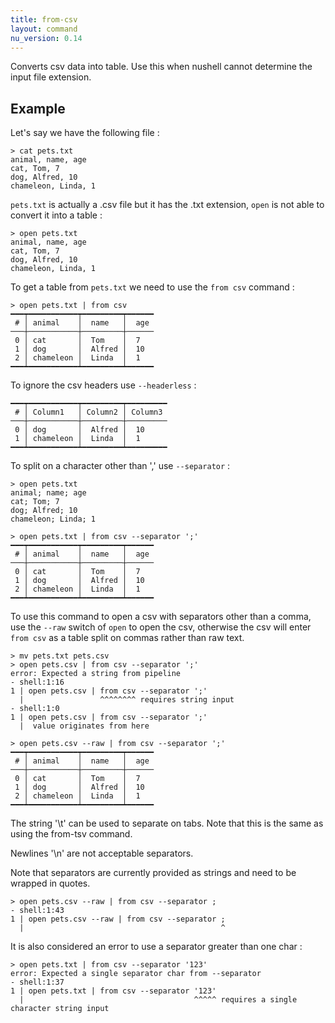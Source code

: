 ```yaml
---
title: from-csv
layout: command
nu_version: 0.14
---
```


Converts csv data into table. Use this when nushell cannot determine the input file extension.

## Example

Let's say we have the following file :

```shell
> cat pets.txt
animal, name, age
cat, Tom, 7
dog, Alfred, 10
chameleon, Linda, 1
```

`pets.txt` is actually a .csv file but it has the .txt extension, `open` is not able to convert it into a table :

```shell
> open pets.txt
animal, name, age
cat, Tom, 7
dog, Alfred, 10
chameleon, Linda, 1
```

To get a table from `pets.txt` we need to use the `from csv` command :

```shell
> open pets.txt | from csv
━━━┯━━━━━━━━━━━┯━━━━━━━━━┯━━━━━━
 # │ animal    │  name   │  age
───┼───────────┼─────────┼──────
 0 │ cat       │  Tom    │  7
 1 │ dog       │  Alfred │  10
 2 │ chameleon │  Linda  │  1
━━━┷━━━━━━━━━━━┷━━━━━━━━━┷━━━━━━
```

To ignore the csv headers use `--headerless` :

```shell
━━━┯━━━━━━━━━━━┯━━━━━━━━━┯━━━━━━━━━
 # │ Column1   │ Column2 │ Column3
───┼───────────┼─────────┼─────────
 0 │ dog       │  Alfred │  10
 1 │ chameleon │  Linda  │  1
━━━┷━━━━━━━━━━━┷━━━━━━━━━┷━━━━━━━━━
```

To split on a character other than ',' use `--separator` :

```shell
> open pets.txt
animal; name; age
cat; Tom; 7
dog; Alfred; 10
chameleon; Linda; 1
```

```shell
> open pets.txt | from csv --separator ';'
━━━┯━━━━━━━━━━━┯━━━━━━━━━┯━━━━━━
 # │ animal    │  name   │  age
───┼───────────┼─────────┼──────
 0 │ cat       │  Tom    │  7
 1 │ dog       │  Alfred │  10
 2 │ chameleon │  Linda  │  1
━━━┷━━━━━━━━━━━┷━━━━━━━━━┷━━━━━━
```

To use this command to open a csv with separators other than a comma, use the `--raw` switch of `open` to open the csv, otherwise the csv will enter `from csv` as a table split on commas rather than raw text.

```shell
> mv pets.txt pets.csv
> open pets.csv | from csv --separator ';'
error: Expected a string from pipeline
- shell:1:16
1 | open pets.csv | from csv --separator ';'
  |                 ^^^^^^^^ requires string input
- shell:1:0
1 | open pets.csv | from csv --separator ';'
  |  value originates from here

> open pets.csv --raw | from csv --separator ';'
━━━┯━━━━━━━━━━━┯━━━━━━━━━┯━━━━━━
 # │ animal    │  name   │  age
───┼───────────┼─────────┼──────
 0 │ cat       │  Tom    │  7
 1 │ dog       │  Alfred │  10
 2 │ chameleon │  Linda  │  1
━━━┷━━━━━━━━━━━┷━━━━━━━━━┷━━━━━━
```

The string '\t' can be used to separate on tabs. Note that this is the same as using the from-tsv command.

Newlines '\n' are not acceptable separators.

Note that separators are currently provided as strings and need to be wrapped in quotes.

```shell
> open pets.csv --raw | from csv --separator ;
- shell:1:43
1 | open pets.csv --raw | from csv --separator ;
  |                                            ^
```

It is also considered an error to use a separator greater than one char :

```shell
> open pets.txt | from csv --separator '123'
error: Expected a single separator char from --separator
- shell:1:37
1 | open pets.txt | from csv --separator '123'
  |                                      ^^^^^ requires a single character string input
```
